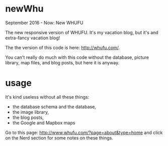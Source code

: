 # newWhu
September 2016 - Now: New WHUFU

The new responsive version of WHUFU. It's my vacation blog, but it's and extra-fancy vacation blog!

The the version of this code is here:  http://whufu.com/. 

You can't really do much with this code without the database, picture library, map files, and blog posts, but here it is anyway.

# usage

It's kind useless without all these things:

* the database schema and the database, 
* the image library,
* the blog posts,
* the Google and Mapbox maps

Go to this page: http://www.whufu.com/?page=about&type=home and click on the Nerd section for some notes on these things.
